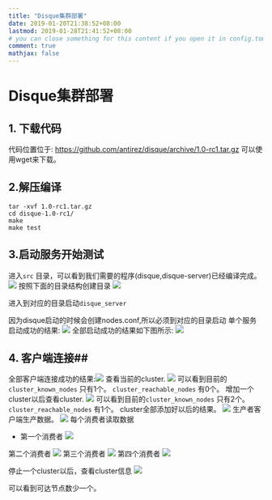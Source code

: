 ```yaml
---
title: "Disque集群部署"
date: 2019-01-20T21:38:52+08:00
lastmod: 2019-01-28T21:41:52+08:00
# you can close something for this content if you open it in config.toml.
comment: true
mathjax: false
---
```


# Disque集群部署

## 1. 下载代码

代码位置位于: https://github.com/antirez/disque/archive/1.0-rc1.tar.gz
可以使用wget来下载。

## 2.解压编译

```
tar -xvf 1.0-rc1.tar.gz
cd disque-1.0-rc1/
make
make test
```

## 3.启动服务开始测试

进入```src``` 目录，可以看到我们需要的程序(disque,disque-server)已经编译完成。
![](https://www.dennisthink.com/wp-content/uploads/2019/01/disque_make_finished.png)
按照下面的目录结构创建目录
![](https://www.dennisthink.com/wp-content/uploads/2019/01/folder_five_tree.png)

进入到对应的目录启动```disque_server``` 

因为disque启动的时候会创建nodes.conf,所以必须到对应的目录启动
单个服务启动成功的结果:
![](https://www.dennisthink.com/wp-content/uploads/2019/01/single_disque_start_succeed.png)
全部启动成功的结果如下图所示:
![](https://www.dennisthink.com/wp-content/uploads/2019/01/all_server_start_succeed.png)

## 4. 客户端连接## 

全部客户端连接成功的结果:![](https://www.dennisthink.com/wp-content/uploads/2019/01/all_client_succeed.png)
查看当前的cluster.
![]("https://www.dennisthink.com/wp-content/uploads/2019/01/start_cluster_info.png)
可以看到目前的```cluster_known_nodes``` 只有1个。
```cluster_reachable_nodes``` 有0个。
增加一个cluster以后查看cluster.
![]("https://www.dennisthink.com/wp-content/uploads/2019/01/Add_one_cluster.png)
可以看到目前的```cluster_known_nodes``` 只有2个。
```cluster_reachable_nodes``` 有1个。
cluster全部添加好以后的结果。
![]("https://www.dennisthink.com/wp-content/uploads/2019/01/all_cluster_finished.png)
生产者客户端生产数据。
![]("https://www.dennisthink.com/wp-content/uploads/2019/01/add_Jobs.png)
每个消费者读取数据

* 第一个消费者
![]("https://www.dennisthink.com/wp-content/uploads/2019/01/client1.png)


第二个消费者
![]("https://www.dennisthink.com/wp-content/uploads/2019/01/client2.png)
第三个消费者
![]("https://www.dennisthink.com/wp-content/uploads/2019/01/client3.png)
第四个消费者
![]("https://www.dennisthink.com/wp-content/uploads/2019/01/client4.png)



停止一个cluster以后，查看cluster信息
![]("https://www.dennisthink.com/wp-content/uploads/2019/01/stop_one_server.png)


可以看到可达节点数少一个。